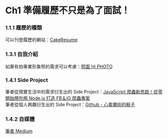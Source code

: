 # Ch1 準備履歷不只是為了面試！

### 1.1.1 履歷的種類

可以刊登履歷的網站：[CakeResume](https://www.cakeresume.com/)

### 1.3.1 自我介紹

如果有拍專業形象照的需求可以考慮：[照面 Hi PHOTO](https://www.facebook.com/hiphoto4x6/)

### 1.4.1 Side Project

筆者從現實生活中的需求衍生出的 Side Project：[JavaScript 爬蟲新思路！從零開始帶你用 Node.js 打造 FB＆IG 爬蟲專案](https://www.tenlong.com.tw/products/9789864348008)  
筆者從個人興趣衍生出的 Side Project：[Github - 心靈魔術的骰子](https://github.com/dean9703111/microbit_dice_project)

### 1.4.2 自媒體

[筆者 Medium](https://medium.com/dean-lin)

